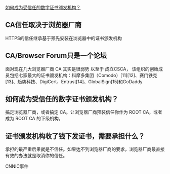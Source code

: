 
[如何成为受信任的数字证书颁发机构？](https://www.zhihu.com/question/65649877)

## CA信任取决于浏览器厂商 ##
HTTPS的信任继承基于预先安装在浏览器中的证书颁发机构

## CA/Browser Forum只是一个论坛 ##
面对现在几大浏览器厂商 CA 其实是很弱势
以至于
成立CSCA，
该组织的创始成员包括七家最大的证书颁发机构：科摩多集团（Comodo）[11][12]、赛门铁克[13]、趋势科技、DigiCert、Entrust[14]、GlobalSign[15]和GoDaddy

## 如何成为受信任的数字证书颁发机构？ ##
搞定浏览器厂商，或者搞定 CA。让浏览器厂商预装信任你作为 ROOT CA，或者成为 ROOT CA 的下级机构。

## 证书颁发机构收了钱下发证书，需要承担什么？ ##
承担的最严重后果就是不信任。如果达不到浏览器厂商的要求，浏览器厂商最直接有效的办法就是取消你的信任。

CNNIC事件

